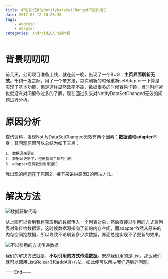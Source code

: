```yaml
---
title: 听说你们家的NotifyDataSetChanged不起作用了
date: 2017-03-12 16:06:35
tags: 
	- Android
	- Adapter
categories: Android从入门到炸机
---
```

# 背景叨叨叨

前几天，公司项目准备上线，就在前一晚，出现了一个BUG：**主页界面刷新无效**。千钧一发之际，用了一个笨方法，每次刷新的时候重新setAdapter一下算是实现了基本功能，但是这样显然效率不高，数据很多的时候容易卡顿。当时时间紧也就没有对问题作过多的了解，现在回过头来对NotifyDataSetChanged无效的问题进行分析。


# 原因分析

查询资料，发现NotifyDataSetChanged无效有两个因素：**数据源**和**adapter**本身，其问题原因可以总结为如下三点：

```
1. 数据源未更新
2. 数据源更新了，但是指向了新的引用
3. adapter没有收到消息通知
```

我出现的问题在于原因2，接下来讲讲原因2的解决方法。

# 解决方法

![数据获取代码](http://upload-images.jianshu.io/upload_images/291600-2a4d4e5ec00c2ec9.png?imageMogr2/auto-orient/strip%7CimageView2/2/w/1240)

从上图可以看到我将获取到的数据传入一个列表对象，然后直接以引用的方式将列表对象传给数据源，这时候数据源指向了新的内存空间，而adapter依然从原来的内存空间挖数据，所以导致不论刷新多少次数据，界面总是实现不了更新的效果。

![不以引用的方式传递数据](http://upload-images.jianshu.io/upload_images/291600-95fa0c5bafa8ddac.png?imageMogr2/auto-orient/strip%7CimageView2/2/w/1240)

我们的解决方法就是，**不以引用的方式传递数据**。既然我们用的是List，那么我们就可以调用List的clear()和addAll()方法，如此便可以解决我们遇到的问题。

——End——